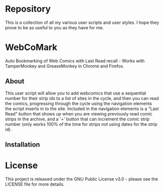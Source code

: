 Repository
==========

This is a collection of all my various user scripts and user styles. I hope they prove to be as useful to you as they have for me.



WebCoMark
=========

Auto Bookmarking of Web Comics with Last Read recall - Works with TamperMonkey and GreaseMonkey in Chrome and Firefox.

About
-----

This user script will allow you to add webcomics that use a sequential number for their strip ids to a list of sites in the cycle, and then you can read the comics, progressing through the cycle using the navigation elements the script inserts in to the site. Included in the navigation elements is a "Last Read" button that shows up when you are viewing previously read comic strips in the archive, and a '+' button that can increment the comic strip number (only works 100% of the time for strips not using dates for the strip id).


Installation
-----------



License
=======

This project is released under the GNU Public License v3.0 - please see the LICENSE file for more details.
